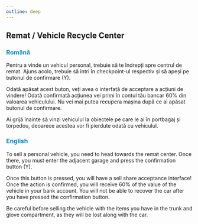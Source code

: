 ```yaml
---
outline: deep
---
```


## Remat / Vehicle Recycle Center

### <span style="color: #0088CC">Română</span>

Pentru a vinde un vehicul personal, trebuie să te îndrepți spre centrul de remat. Ajuns acolo, trebuie să intri în checkpoint-ul respectiv și să apeși pe butonul de confirmare (Y).

Odată apăsat acest buton, veți avea o interfață de acceptare a acțiuni de vindere!
Odată confirmată acțiunea vei primi în contul tău bancar 60% din valoarea vehiculului. Nu vei mai putea recupera mașina după ce ai apăsat butonul de confirmare.

Ai grijă înainte să vinzi vehiculul la obiectele pe care le ai în portbagaj și torpedou, deoarece acestea vor fi pierdute odată cu vehiculul.

### <span style="color: #0088CC">English</span>

To sell a personal vehicle, you need to head towards the remat center. Once there, you must enter the adjacent garage and press the confirmation button (Y).

Once this button is pressed, you will have a sell share acceptance interface!
Once the action is confirmed, you will receive 60% of the value of the vehicle in your bank account. You will not be able to recover the car after you have pressed the confirmation button.

Be careful before selling the vehicle with the items you have in the trunk and glove compartment, as they will be lost along with the car.